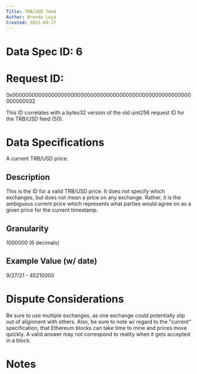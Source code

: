```yaml
---
Title: TRB/USD feed
Author: Brenda Loya
Created: 2021-09-27
---
```

# Data Spec ID: 6

# Request ID: 

0x0000000000000000000000000000000000000000000000000000000000000032

This ID correlates with a bytes32 version of the old uint256 request ID for the TRB/USD feed (50).


# Data Specifications

A current TRB/USD price.


## Description

This is the ID for a valid TRB/USD price.  It does not specify which exchanges, but does not mean a price on any exchange.  Rather, it is the ambiguous current price which represents what parties would agree on as a given price for the current timestamp. 


## Granularity

1000000 (6 decimals)

## Example Value (w/ date)

9/27/21 - 45210000


# Dispute Considerations

Be sure to use multiple exchanges, as one exchange could potentially slip out of alignment with others.  Also, be sure to note w/ regard to the "current" specification, that Ethereum blocks can take time to mine and prices move quickly.  A valid answer may not correspond to reality when it gets accepted in a block. 

# Notes


